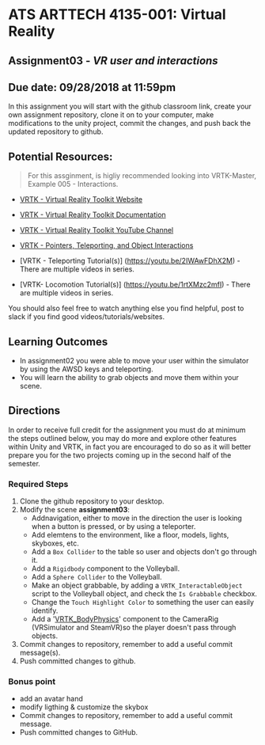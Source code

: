 # ATS ARTTECH 4135-001: Virtual Reality
## Assignment03 - *VR user and interactions* 
## Due date: 09/28/2018 at 11:59pm

In this assignment you will start with the github classroom link, create your own assignment repository, clone it on to your computer, make modifications to the unity project, commit the changes, and push back the updated repository to github.

## Potential Resources:
> For this assginment, is higliy recommended looking into  VRTK-Master, Example 005 - Interactions.

- [VRTK - Virtual Reality Toolkit Website](https://vrtoolkit.readme.io)
- [VRTK - Virtual Reality Toolkit Documentation](https://vrtoolkit.readme.io/docs)
- [VRTK - Virtual Reality Toolkit YouTube Channel](https://www.youtube.com/channel/UCWRk-LEMUNoZxUmY1wO7DBQ)

- [VRTK - Pointers, Teleporting, and Object Interactions](https://youtu.be/sW9lxEUXfe8)
- [VRTK - Teleporting Tutorial(s)] (https://youtu.be/2IWAwFDhX2M) - There are multiple videos in series.
- [VRTK- Locomotion Tutorial(s)] (https://youtu.be/1rtXMzc2mfI) - There are multiple videos in series.

You should also feel free to watch anything else you find helpful, post to slack if you find good videos/tutorials/websites.

## Learning Outcomes
- In assignment02 you were able to move your user within the simulator by using the AWSD keys and teleporting.
- You will learn the ability to grab objects and move them within your scene.

## Directions
In order to receive full credit for the assignment you must do at minimum the steps outlined below, you may do more and explore other features within Unity and VRTK, in fact you are encouraged to do so as it will better prepare you for the two projects coming up in the second half of the semester.

### Required Steps
1. Clone the github repository to your desktop.
2. Modify the scene **assignment03**:
	- Addnavigation, either to move in the direction the user is looking when a button is pressed, or by using a teleporter.
	- Add elemtens to the environment, like a floor, models, lights, skyboxes, etc.
	- Add a `Box Collider` to the table so user and objects don't go through it.
	- Add a `Rigidbody` component to the Volleyball.
	- Add a `Sphere Collider` to the Volleyball.
	- Make an object grabbable, by adding a `VRTK_InteractableObject` script to the Volleyball object, and check the `Is Grabbable` checkbox.
	- Change the `Touch Highlight Color` to something the user can easily identify.
	- Add a '[VRTK_BodyPhysics](https://vrtoolkit.readme.io/docs/vrtk_bodyphysics)' component to the CameraRig (VRSimulator and SteamVR)so the player doesn't pass through objects.
3. Commit changes to repository, remember to add a useful commit message(s).
4. Push committed changes to github.


### Bonus point
* add an avatar hand
* modify ligthing & customize the skybox 
* Commit changes to repository, remember to add a useful commit message.
* Push committed changes to GitHub.
